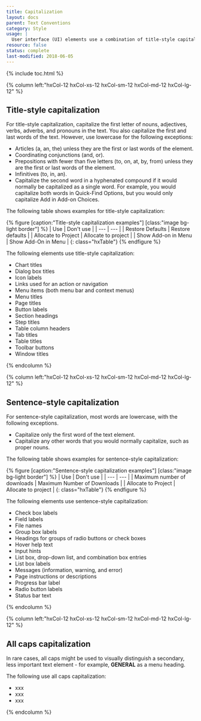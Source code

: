 ```yaml
---
title: Capitalization
layout: docs
parent: Text Conventions
category: Style
usage: |
  User interface (UI) elements use a combination of title-style capitalization and sentence-style capitalization. When you use different capitalization styles for different types of content you can improve scannability, organize information, and guide users to key actions. It is important to apply these capitalization guidelines consistently to make the UI clear and succinct.
resource: false
status: complete
last-modified: 2018-06-05
---
```


{% include toc.html %}

<section class="static-section"  markdown="1">

<div class="hxRow" markdown="1">

{% column left:"hxCol-12 hxCol-xs-12 hxCol-sm-12 hxCol-md-12 hxCol-lg-12" %}

## Title-style capitalization

For title-style capitalization, capitalize the first letter of nouns, adjectives, verbs, adverbs, and pronouns in the text. You also capitalize the first and last words of the text. However, use lowercase for the following exceptions:

- Articles (a, an, the) unless they are the first or last words of the element.
- Coordinating conjunctions (and, or).
- Prepositions with fewer than five letters (to, on, at, by, from) unless they are the first or last words of the element.
- Infinitives (to, in, an).
- Capitalize the second word in a hyphenated compound if it would normally be capitalized as a single word. For example, you would capitalize both words in Quick-Find Options, but you would only capitalize Add in Add-on Choices.

The following table shows examples for title-style capitalization:

{% figure [caption:"Title-style capitalization examples"] [class:"image bg-light border"] %}
| Use | Don't use  |
| --- | --- |
| Restore Defaults | Restore defaults |
| Allocate to Project | Allocate to project |
| Show Add-on in Menu | Show Add-On in Menu |
{: class="hxTable"}
{% endfigure %}

The following elements use title-style capitalization:

- Chart titles
- Dialog box titles
- Icon labels
- Links used for an action or navigation
- Menu items (both menu bar and context menus)
- Menu titles
- Page titles
- Button labels
- Section headings
- Step titles
- Table column headers
- Tab titles
- Table titles
- Toolbar buttons
- Window titles

{% endcolumn %}

</div>

</section>

<section class="static-section"  markdown="1">

<div class="hxRow" markdown="1">

{% column left:"hxCol-12 hxCol-xs-12 hxCol-sm-12 hxCol-md-12 hxCol-lg-12" %}

## Sentence-style capitalization

For sentence-style capitalization, most words are lowercase, with the following exceptions.

- Capitalize only the first word of the text element.
- Capitalize any other words that you would normally capitalize, such as proper nouns.

The following table shows examples for sentence-style capitalization:

{% figure [caption:"Sentence-style capitalization examples"] [class:"image bg-light border"] %}
| Use | Don't use  |
| --- | --- |
| Maximum number of downloads | Maximum Number of Downloads |
| Allocate to Project | Allocate to project |
{: class="hxTable"}
{% endfigure %}

The following elements use sentence-style capitalization:

- Check box labels
- Field labels
- File names
- Group box labels
- Headings for groups of radio buttons or check boxes
- Hover help text
- Input hints
- List box, drop-down list, and combination box entries
- List box labels
- Messages (information, warning, and error)
- Page instructions or descriptions
- Progress bar label
- Radio button labels
- Status bar text

{% endcolumn %}

</div>

</section>

<section class="static-section"  markdown="1">

<div class="hxRow" markdown="1">

{% column left:"hxCol-12 hxCol-xs-12 hxCol-sm-12 hxCol-md-12 hxCol-lg-12" %}

## All caps capitalization

In rare cases, all caps might be used to visually distinguish a secondary, less important text element - for example, **GENERAL** as a menu heading.

The following use all caps capitalization:

- xxx
- xxx
- xxx

{% endcolumn %}

</div>

</section>
